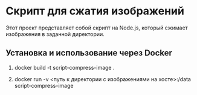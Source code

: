 # Скрипт для сжатия изображений

Этот проект представляет собой скрипт на Node.js, который сжимает изображения в заданной директории.

## Установка и использование через Docker

1. docker build -t script-compress-image .

2. docker run -v <путь к директории с изображениями на хосте>:/data script-compress-image


